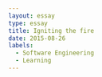 ```yaml
---
layout: essay
type: essay
title: Igniting the fire
date: 2015-08-26
labels:
  - Software Engineering
  - Learning
---
```






